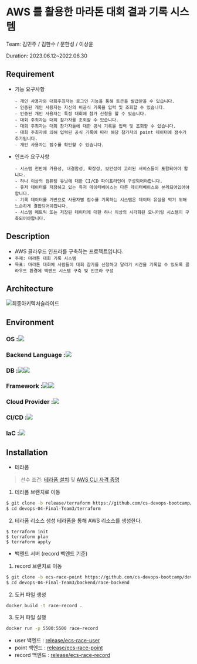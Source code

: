 # AWS 를 활용한 마라톤 대회 결과 기록 시스템
Team: 김민주 / 김한수 / 문한성 / 이상윤

Duration: 2023.06.12~2022.06.30

## Requirement
- 기능 요구사항
  ```
  - 개인 사용자와 대회주최자는 로그인 기능을 통해 토큰을 발급받을 수 있습니다.
  - 인증된 개인 사용자는 자신의 비공식 기록을 입력 및 조회할 수 있습니다.
  - 인증된 개인 사용자는 특정 대회에 참가 신청을 할 수 있습니다.
  - 대회 주최자는 대회 참가자를 조회할 수 있습니다.
  - 대회 주최자는 대회 참가자들에 대한 공식 기록을 입력 및 조회할 수 있습니다.
  - 대회 주최자에 의해 입력된 공식 기록에 따라 해당 참가자의 point 데이터에 점수가 추가됩니다.
  - 개인 사용자는 점수를 확인할 수 있습니다.
  ```
- 인프라 요구사항
  ```
  - 시스템 전반에 가용성, 내결함성, 확장성, 보안성이 고려된 서비스들이 포함되어야 합니다.
  - 하나 이상의 컴퓨팅 유닛에 대한 CI/CD 파이프라인이 구성되어야합니다.
  - 유저 데이터를 저장하고 있는 유저 데이터베이스는 다른 데이터베이스와 분리되어있어야 합니다.
  - 기록 데이터를 기반으로 사용자별 점수를 기록하는 시스템은 데이터 유실을 막기 위해 느슨하게 결합되어야합니다.
  - 시스템 메트릭 또는 저장된 데이터에 대한 하나 이상의 시각화된 모니터링 시스템이 구축되어야합니다.
  ```
## Description
- AWS 클라우드 인프라를 구축하는 프로젝트입니다.
- `주제: 마라톤 대회 기록 시스템`
- `목표: 마라톤 대회에 사람들이 대회 참가를 신청하고 달리기 시간을 기록할 수 있도록 클라우드 환경에 백엔드 시스템 구축 및 인프라 구성`

## Architecture
![최종아키텍처슬라이드](https://github.com/Museng17/marathon-infra/assets/98693746/4f025fcd-bca7-4c01-a3d7-78dd2c252f7a)


## **Environment**  
### <div style="display:flex; flex-direction:row;"> OS : <img src="https://img.shields.io/badge/linux-FCC624?style=for-the-badge&logo=linux&logoColor=black" style="vertical-align: middle;">
</div>

### <div style="display:flex; flex-direction:row;"> Backend Language : <img src="https://img.shields.io/badge/javascript-F7DF1E?style=for-the-badge&logo=javascript&logoColor=black" style="vertical-align: middle;">
</div>

### <div style="display:flex; flex-direction:row;"> DB : <img src="https://img.shields.io/badge/mysql-4479A1?style=for-the-badge&logo=mysql&logoColor=white" style="vertical-align: middle;"> <img src="https://img.shields.io/badge/dynamodb-4053D6?style=for-the-badge&logo=amazondynamodb&logoColor=white" style="vertical-align: middle;">
</div>

### <div style="display:flex; flex-direction:row;"> Framework : <img src="https://img.shields.io/badge/Node.js-339933?style=for-the-badge&logo=nodedotjs&logoColor=white" style="vertical-align: middle;"> <img src="https://img.shields.io/badge/Express-000000?style=for-the-badge&logo=express&logoColor=white" style="vertical-align: middle;">
</div>

### <div style="display:flex; flex-direction:row;"> Cloud Provider : <img src="https://img.shields.io/badge/Amazon AWS-232F3E?style=for-the-badge&logo=amazon aws&logoColor=white" style="vertical-align: middle;">
</div>

### <div style="display:flex; flex-direction:row;"> CI/CD : <img src="https://img.shields.io/badge/github actions-2088FF?style=for-the-badge&logo=githubactions&logoColor=white" style="vertical-align: middle;">
</div>

### <div style="display:flex; flex-direction:row;"> IaC : <img src="https://img.shields.io/badge/terraform-7B42BC?style=for-the-badge&logo=terraform&logoColor=#7B42BC" style="vertical-align: middle;">
</div>
 

## Installation
- 테라폼
> 선수 조건:
[테라폼 설치](https://developer.hashicorp.com/terraform/tutorials/aws-get-started/install-cli) 및 
[AWS CLI 자격 증명](https://docs.aws.amazon.com/ko_kr/serverless-application-model/latest/developerguide/prerequisites.html#prerequisites-configure-credentials)

1. 테라폼 브랜치로 이동
```bash
$ git clone -b release/terraform https://github.com/cs-devops-bootcamp/devops-04-Final-Team3/tree/release/terraform
$ cd devops-04-Final-Team3/terraform
```
2. 테라폼 리소스 생성
테라폼을 통해 AWS 리소스를 생성한다.
```
$ terraform init
$ terraform plan
$ terraform apply
```
- 백엔드 서버 (record 백엔드 기준)
1. record 브랜치로 이동
```bash
$ git clone -b ecs-race-point https://github.com/cs-devops-bootcamp/devops-04-Final-Team3/tree/release/ecs-race-record
$ cd devops-04-Final-Team3/backend/race-backend
```
2. 도커 파일 생성
```bash
docker build -t race-record .
```
3. 도커 파일 실행
```bash
docker run -p 5500:5500 race-record
```
  - user 백엔드 : [release/ecs-race-user](https://github.com/cs-devops-bootcamp/devops-04-Final-Team3/tree/release/ecs-race-user)
  - point 백엔드 : [release/ecs-race-point](https://github.com/cs-devops-bootcamp/devops-04-Final-Team3/tree/release/ecs-race-point)
  - record 백엔드 : [release/ecs-race-record](https://github.com/cs-devops-bootcamp/devops-04-Final-Team3/tree/release/ecs-race-record)


